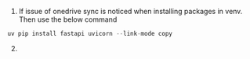 1. If issue of onedrive sync is noticed when installing packages in venv. Then use the below command

```python
uv pip install fastapi uvicorn --link-mode copy
```

2.
